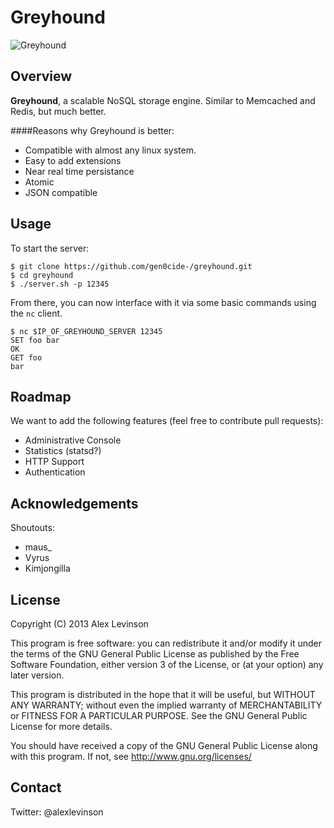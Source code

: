 # Greyhound

![Greyhound](http://static7.businessinsider.com/image/4f0c4905eab8ea096c000037-398-298/greyhound.jpg)

## Overview

**Greyhound**, a scalable NoSQL storage engine. Similar to Memcached and Redis, but much better. 

####Reasons why Greyhound is better:

* Compatible with almost any linux system.
* Easy to add extensions
* Near real time persistance
* Atomic
* JSON compatible

## Usage

To start the server:

```
$ git clone https://github.com/gen0cide-/greyhound.git
$ cd greyhound
$ ./server.sh -p 12345
```
From there, you can now interface with it via some basic commands using the `nc` client.

```
$ nc $IP_OF_GREYHOUND_SERVER 12345
SET foo bar
OK
GET foo
bar
```

## Roadmap

We want to add the following features (feel free to contribute pull requests):

* Administrative Console
* Statistics (statsd?)
* HTTP Support
* Authentication

## Acknowledgements

Shoutouts:

* maus_
* Vyrus
* Kimjongilla

## License

Copyright (C) 2013 Alex Levinson

This program is free software: you can redistribute it and/or modify it under the terms of the GNU General Public License as published by the Free Software Foundation, either version 3 of the License, or (at your option) any later version.

This program is distributed in the hope that it will be useful, but WITHOUT ANY WARRANTY; without even the implied warranty of MERCHANTABILITY or FITNESS FOR A PARTICULAR PURPOSE.  See the GNU General Public License for more details.

You should have received a copy of the GNU General Public License along with this program.  If not, see http://www.gnu.org/licenses/

## Contact

Twitter: @alexlevinson


